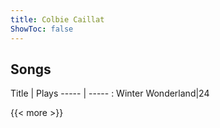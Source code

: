 ```yaml
---
title: Colbie Caillat
ShowToc: false
---
```


## Songs
Title | Plays 
----- | ----- : 
Winter Wonderland|24

{{< more >}}